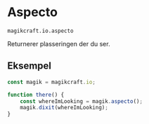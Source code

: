 
# Aspecto

`magikcraft.io.aspecto`

Returnerer plasseringen der du ser.

## Eksempel

```javascript
const magik = magikcraft.io;

function there() {
    const whereImLooking = magik.aspecto();
    magik.dixit(whereImLooking);
}
```